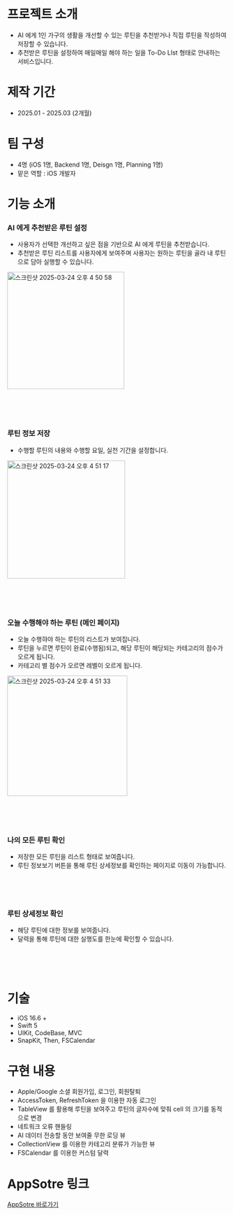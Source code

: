 # 프로젝트 소개
- AI 에게 1인 가구의 생활을 개선할 수 있는 루틴을 추천받거나 직접 루틴을 작성하여 저장할 수 있습니다.
- 추천받은 루틴을 설정하여 매일매일 해야 하는 일을 To-Do LIst 형태로 안내하는 서비스입니다.
  
# 제작 기간
- 2025.01 - 2025.03 (2개월)

# 팀 구성
- 4명 (iOS 1명, Backend 1명, Deisgn 1명, Planning 1명)
- 맡은 역할 : iOS 개발자

# 기능 소개
### AI 에게 추천받은 루틴 설정
- 사용자가 선택한 개선하고 싶은 점을 기반으로 AI 에게 루틴을 추천받습니다.
- 추천받은 루틴 리스트를 사용자에게 보여주며 사용자는 원하는 루틴을 골라 내 루틴으로 담아 실행할 수 있습니다.
<img width="268" alt="스크린샷 2025-03-24 오후 4 50 58" src="https://github.com/user-attachments/assets/676f5bb8-fc0f-4fcc-9d5c-85feef114c3a" />

<br><br><br>

### 루틴 정보 저장
- 수행할 루틴의 내용와 수행할 요일, 실천 기간을 설정합니다.
<img width="270" alt="스크린샷 2025-03-24 오후 4 51 17" src="https://github.com/user-attachments/assets/129164a8-3848-40ed-9d82-4d45b127b2ff" />

<br><br><br>

### 오늘 수행해야 하는 루틴 (메인 페이지)
- 오늘 수행햐야 하는 루틴의 리스트가 보여집니다.
- 루틴을 누르면 루틴이 완료(수행됨)되고, 해당 루틴이 해당되는 카테고리의 점수가 오르게 됩니다.
- 카테고리 별 점수가 오르면 레벨이 오르게 됩니다.
<img width="275" alt="스크린샷 2025-03-24 오후 4 51 33" src="https://github.com/user-attachments/assets/2b40744e-10ca-4ae3-8e37-db073b7aef74" />

<br><br><br>

### 나의 모든 루틴 확인
- 저장한 모든 루틴을 리스트 형태로 보여줍니다.
- 루틴 정보보기 버튼을 통해 루틴 상세정보를 확인하는 페이지로 이동이 가능합니다.

<br><br><br>

### 루틴 상세정보 확인
- 해당 루틴에 대한 정보를 보여줍니다.
- 달력을 통해 루틴에 대한 실행도를 한눈에 확인할 수 있습니다.

<br><br><br>

# 기술
- iOS 16.6 +
- Swift 5
- UIKit, CodeBase, MVC
- SnapKit, Then, FSCalendar

# 구현 내용
- Apple/Google 소셜 회원가입, 로그인, 회원탈퇴
- AccessToken, RefreshToken 을 이용한 자동 로그인
- TableView 를 활용해 루틴을 보여주고 루틴의 글자수에 맞춰 cell 의 크기를 동적으로 변경
- 네트워크 오류 핸들링
- AI 데이터 전송할 동안 보여줄 무한 로딩 뷰
- CollectionView 를 이용한 카테고리 분류가 가능한 뷰
- FSCalendar 를 이용한 커스텀 달력

# AppSotre 링크
[AppSotre 바로가기](https://apps.apple.com/kr/app/%EB%A3%A8%ED%8B%B0/id6742365699)

